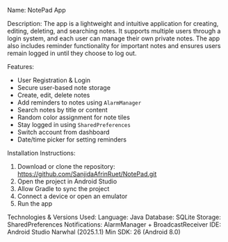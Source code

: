 Name: NotePad App

Description: The app is a lightweight and intuitive application for creating, editing, deleting, and
searching notes. It supports multiple users through a login system, and each user can manage
their own private notes. The app also includes reminder functionality for important notes and
ensures users remain logged in until they choose to log out.

Features:
- User Registration & Login
- Secure user-based note storage
- Create, edit, delete notes
- Add reminders to notes using `AlarmManager`
- Search notes by title or content
- Random color assignment for note tiles
- Stay logged in using `SharedPreferences`
- Switch account from dashboard
- Date/time picker for setting reminders

Installation Instructions:
1. Download or clone the repository: https://github.com/SanjidaAfrinRuet/NotePad.git
2. Open the project in Android Studio
3. Allow Gradle to sync the project
4. Connect a device or open an emulator
5. Run the app

Technologies & Versions Used:
Language: Java
Database: SQLite
Storage: SharedPreferences
Notifications: AlarmManager + BroadcastReceiver
IDE: Android Studio Narwhal (2025.1.1)
Min SDK: 26 (Android 8.0)
